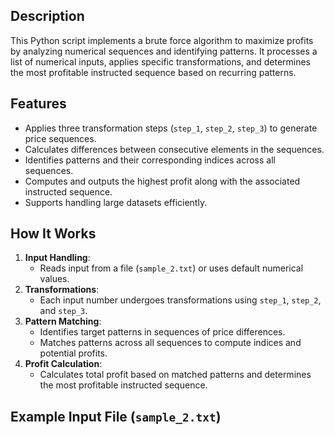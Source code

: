 
## Description  
This Python script implements a brute force algorithm to maximize profits by analyzing numerical sequences and identifying patterns. It processes a list of numerical inputs, applies specific transformations, and determines the most profitable instructed sequence based on recurring patterns.

## Features  
- Applies three transformation steps (`step_1`, `step_2`, `step_3`) to generate price sequences.  
- Calculates differences between consecutive elements in the sequences.  
- Identifies patterns and their corresponding indices across all sequences.  
- Computes and outputs the highest profit along with the associated instructed sequence.  
- Supports handling large datasets efficiently.

## How It Works  
1. **Input Handling**:  
   - Reads input from a file (`sample_2.txt`) or uses default numerical values.  
2. **Transformations**:  
   - Each input number undergoes transformations using `step_1`, `step_2`, and `step_3`.  
3. **Pattern Matching**:  
   - Identifies target patterns in sequences of price differences.  
   - Matches patterns across all sequences to compute indices and potential profits.  
4. **Profit Calculation**:  
   - Calculates total profit based on matched patterns and determines the most profitable instructed sequence.  

## Example Input File (`sample_2.txt`)  
